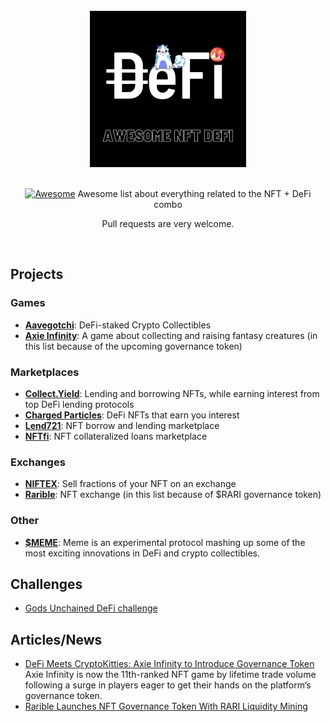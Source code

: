 <br/>
<div align="center">
  <img width="250px" src="./logo.png">
</div>
<br/>
<div align="center">

[![Awesome](https://awesome.re/badge.svg)](https://awesome.re) Awesome list about everything related to the NFT + DeFi combo 

Pull requests are very welcome.
</div>
<br/>

## Projects

### Games
- [**Aavegotchi**](https://twitter.com/aavegotchi): DeFi-staked Crypto Collectibles
- [**Axie Infinity**](https://axieinfinity.com/): A game about collecting and raising fantasy creatures (in this list because of the upcoming governance token)

### Marketplaces
- [**Collect.Yield**](https://collectyield.com): Lending and borrowing NFTs, while earning interest from top DeFi lending protocols
- [**Charged Particles**](https://charged-particles.eth.link/): DeFi NFTs that earn you interest
- [**Lend721**](https://lend721.app/): NFT borrow and lending marketplace
- [**NFTfi**](http://nftfi.com/): NFT collateralized loans marketplace

### Exchanges
- [**NIFTEX**](https://www.niftex.com/): Sell fractions of your NFT on an exchange
- [**Rarible**](https://rarible.com/): NFT exchange (in this list because of $RARI governance token)

### Other
- [**$MEME**](https://dontbuymeme.com/): Meme is an experimental protocol mashing up some of the most exciting innovations in DeFi and crypto collectibles.

## Challenges 

- [Gods Unchained DeFi challenge](https://www.reddit.com/r/GodsUnchained/comments/igsfib/the_gods_unchained_defi_challenge_eth_prizes_for/)

## Articles/News
- [DeFi Meets CryptoKitties: Axie Infinity to Introduce Governance Token](https://cointelegraph.com/news/defi-meets-cryptokitties-axie-infinity-to-introduce-governance-token) Axie Infinity is now the 11th-ranked NFT game by lifetime trade volume following a surge in players eager to get their hands on the platform’s governance token.
- [Rarible Launches NFT Governance Token With RARI Liquidity Mining](https://defirate.com/rarible-rari-token/)

